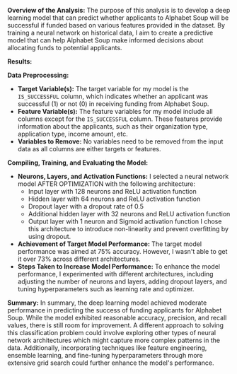 
**Overview of the Analysis:**
The purpose of this analysis is to develop a deep learning model that can predict whether applicants to Alphabet Soup will be successful if funded based on various features provided in the dataset. By training a neural network on historical data, I aim to create a predictive model that can help Alphabet Soup make informed decisions about allocating funds to potential applicants.

**Results:**

**Data Preprocessing:**
- **Target Variable(s):** The target variable for my model is the `IS_SUCCESSFUL` column, which indicates whether an applicant was successful (1) or not (0) in receiving funding from Alphabet Soup.
- **Feature Variable(s):** The feature variables for my model include all columns except for the `IS_SUCCESSFUL` column. These features provide information about the applicants, such as their organization type, application type, income amount, etc.
- **Variables to Remove:** No variables need to be removed from the input data as all columns are either targets or features.

**Compiling, Training, and Evaluating the Model:**
- **Neurons, Layers, and Activation Functions:** I selected a neural network model AFTER OPTIMIZATION with the following architecture:
  - Input layer with 128 neurons and ReLU activation function
  - Hidden layer with 64 neurons and ReLU activation function
  - Dropout layer with a dropout rate of 0.5
  - Additional hidden layer with 32 neurons and ReLU activation function
  - Output layer with 1 neuron and Sigmoid activation function
  I chose this architecture to introduce non-linearity and prevent overfitting by using dropout.
- **Achievement of Target Model Performance:** The target model performance was aimed at 75% accuracy. However, I wasn't able to get it over 73% across different architectures. 
- **Steps Taken to Increase Model Performance:** To enhance the model performance, I experimented with different architectures, including adjusting the number of neurons and layers, adding dropout layers, and tuning hyperparameters such as learning rate and optimizer. 

**Summary:**
In summary, the deep learning model achieved moderate performance in predicting the success of funding applicants for Alphabet Soup. While the model exhibited reasonable accuracy, precision, and recall values, there is still room for improvement. A different approach to solving this classification problem could involve exploring other types of neural network architectures which might capture more complex patterns in the data. Additionally, incorporating techniques like feature engineering, ensemble learning, and fine-tuning hyperparameters through more extensive grid search could further enhance the model's performance. 